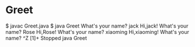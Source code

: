 # Greet

$ javac Greet.java
$ java Greet
What's your name? 
jack
Hi,jack!
What's your name? 
Rose
Hi,Rose!
What's your name? 
xiaoming
Hi,xiaoming!
What's your name? 
^Z
[1]+  Stopped                 java Greet
